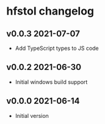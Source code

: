 # hfstol changelog

## v0.0.3 2021-07-07

  - Add TypeScript types to JS code

## v0.0.2 2021-06-30

  - Initial windows build support

## v0.0.0 2021-06-14

  - Initial version
